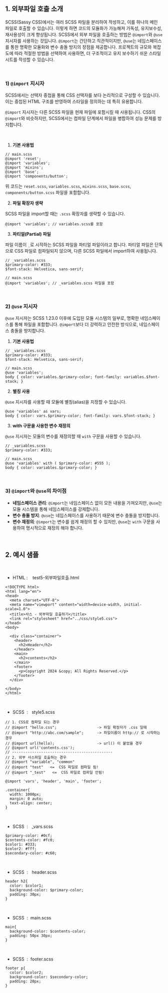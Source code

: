 ## 1\. 외부파일 호출 소개

SCSS(Sassy CSS)에서는 여러 SCSS 파일을 분리하여 작성하고, 이를 하나의 메인 파일로 호출할 수 있습니다. 이렇게 하면 코드의 모듈화가 가능해져 가독성, 유지보수성, 재사용성이 크게 향상됩니다. SCSS에서 외부 파일을 호출하는 방법은 `@import`와 `@use` 지시자를 사용하는 것입니다. `@import`는 간단하고 직관적이지만, `@use`는 네임스페이스를 통한 명확한 모듈화와 변수 충돌 방지의 장점을 제공합니다. 프로젝트의 규모와 복잡도에 따라 적절한 방법을 선택하여 사용하면, 더 구조적이고 유지 보수하기 쉬운 스타일시트를 작성할 수 있습니다.

<br>  

### 1) `@import` 지시자

SCSS에서는 선택자 중첩을 통해 CSS 선택자를 보다 논리적으로 구성할 수 있습니다. 이는 중첩된 HTML 구조를 반영하여 스타일을 정의하는 데 특히 유용합니다.

  

`@import` 지시자는 다른 SCSS 파일을 현재 파일에 포함시킬 때 사용됩니다. CSS의 `@import`와 비슷하지만, SCSS에서는 컴파일 단계에서 파일을 병합하여 성능 문제를 방지합니다.

<br>

1. **기본 사용법**

```
// main.scss 
@import 'reset'; 
@import 'variables'; 
@import 'mixins';
@import 'base'; 
@import 'components/button';
```

위 코드는 `reset.scss`, `variables.scss`, `mixins.scss`, `base.scss`, `components/button.scss` 파일을 포함합니다.

2. **파일 확장자 생략**

SCSS 파일을 import할 때는 `.scss` 확장자를 생략할 수 있습니다.

  

```
@import 'variables'; // variables.scss를 포함
```

3. **파티얼(Partial) 파일**

파일 이름이 `_`로 시작하는 SCSS 파일을 파티얼 파일이라고 합니다. 파티얼 파일은 단독으로 CSS 파일로 컴파일되지 않으며, 다른 SCSS 파일에서 import하여 사용됩니다.

  

```
// _variables.scss 
$primary-color: #333; 
$font-stack: Helvetica, sans-serif; 

// main.scss 
@import 'variables'; // _variables.scss 파일을 포함
```

<br>  

### 2) `@use` 지시자

`@use` 지시자는 SCSS 1.23.0 이후에 도입된 모듈 시스템의 일부로, 명확한 네임스페이스를 통해 파일을 포함합니다. `@import`보다 더 강력하고 안전한 방식으로, 네임스페이스 충돌을 방지합니다.

  

1. **기본 사용법**

```
// _variables.scss 
$primary-color: #333; 
$font-stack: Helvetica, sans-serif; 

// main.scss 
@use 'variables'; 
body { color: variables.$primary-color; font-family: variables.$font-stack; }
```

2. **별칭 사용**

`@use` 지시자를 사용할 때 모듈에 별칭(alias)을 지정할 수 있습니다.

  

```
@use 'variables' as vars; 
body { color: vars.$primary-color; font-family: vars.$font-stack; }
```
  

3. **with 구문을 사용한 변수 재정의**

`@use` 지시자는 모듈의 변수를 재정의할 때 `with` 구문을 사용할 수 있습니다.

  

```
// _variables.scss 
$primary-color: #333; 

// main.scss 
@use 'variables' with ( $primary-color: #555 ); 
body { color: variables.$primary-color; }
```
  
<br>  

### 3) `@import`와 `@use`의 차이점

  

- **네임스페이스 관리**: `@import`는 네임스페이스 없이 모든 내용을 가져오지만, `@use`는 모듈 시스템을 통해 네임스페이스를 강제합니다.
- **변수 충돌 방지**: `@use`는 네임스페이스를 사용하기 때문에 변수 충돌을 방지합니다.
- **변수 재정의**: `@import`는 변수를 쉽게 재정의 할 수 있지만, `@use`는 `with` 구문을 사용하여 명시적으로 재정의 해야 합니다.

<br> 

## 2\. 예시 샘플

<br>

- HTML :    test5-외부파일호출.html

```
<!DOCTYPE html>
<html lang="en">
<head>
  <meta charset="UTF-8">
  <meta name="viewport" content="width=device-width, initial-scale=1.0">
  <title>사스 - 외부파일 호출하기</title>
  <link rel="stylesheet" href="../css/style5.css">
</head>
<body>

  <div class="container">
    <header>
      <h2>Header</h2>
    </header>
    <main>
      <h2>contents</h2>
    </main>
    <footer>
      <p>Copyright 2024 &copy; All Rights Reserved.</p>
    </footer>
  </div>
  
</body>
</html>
```

<br>

- SCSS  :   style5.scss

```
// 1. CSS로 컴파일 되는 경우
// @import "hello.css";                  -> 파일 확장자가 .css 일때  
// @import "http://abc.com/sample";      -> 파일이름이 http:// 로 시작하는 경우
// @import url(hello);                   -> url() 이 붙었을 경우
// @import url('contents.css');
// ---------------------------------------------
// 2. 외부 사스파일 호출하는 경우
// @import "variable", "common"
// @import "test"   <=  CSS 파일로 컴파일 됨!
// @import "_test"   <=  CSS 파일로 컴파일 안됨!

@import 'vars', 'header', 'main', 'footer';

.container{
  width: 1000px;
  margin: 0 auto;
  text-align: center;
}
```


<br>

- SCSS  :   _vars.scss

```
$primary-color: #0cf;
$contents-color: #fc0;
$color1: #333;
$color2: #fff;
$secondary-color: #c60;
```

<br>

- SCSS  :   header.scss

```
header h2{
  color: $color1;
  background-color: $primary-color;
  padding: 30px;
}
```
<br>

- SCSS  :  main.scss

```
main{
  background-color: $contents-color;
  padding: 50px 30px;
}
```
<br>

- SCSS  :  footer.scss

```
footer p{
  color: $color2;
  background-color: $secondary-color;
  padding: 20px;
}
```
